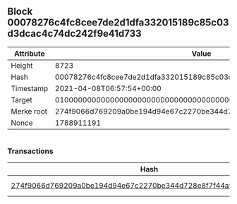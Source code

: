 ## Block 00078276c4fc8cee7de2d1dfa332015189c85c03d3dcac4c74dc242f9e41d733

Attribute | Value
--- | ---
Height | 8723
Hash | 00078276c4fc8cee7de2d1dfa332015189c85c03d3dcac4c74dc242f9e41d733
Timestamp | 2021-04-08T06:57:54+00:00
Target | 0100000000000000000000000000000000000000000000000000000000000000
Merke root | 274f9066d769209a0be194d94e67c2270be344d728e8f7f44afd48de19d7397f
Nonce | 1788911191

```

```

### Transactions

Hash | Amount
--- | ---
[274f9066d769209a0be194d94e67c2270be344d728e8f7f44afd48de19d7397f](274f9066d769209a0be194d94e67c2270be344d728e8f7f44afd48de19d7397f.md) | 10.00000000 SKEPTI 
